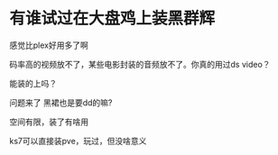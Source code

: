# 有谁试过在大盘鸡上装黑群辉


<img src="static/image/smiley/default/lol.gif" smilieid="12" border="0" alt="" /><img src="static/image/smiley/default/lol.gif" smilieid="12" border="0" alt="" /><img src="static/image/smiley/default/lol.gif" smilieid="12" border="0" alt="" />感觉比plex好用多了啊

码率高的视频放不了，某些电影封装的音频放不了。你真的用过ds video？

能装的上吗？

问题来了 黑裙也是要dd的嘛?

空间有限，装了有啥用

ks7可以直接装pve，玩过，但没啥意义
